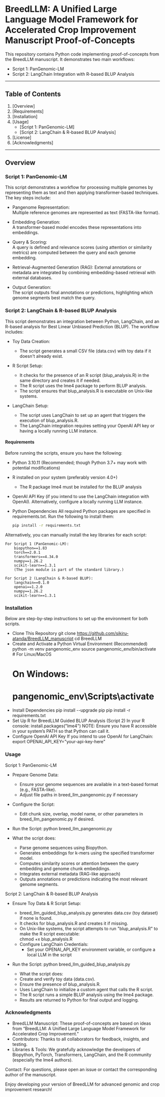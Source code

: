# BreedLLM: A Unified Large Language Model Framework for Accelerated Crop Improvement Manuscript Proof-of-Concepts

This repository contains Python code implementing proof-of-concepts from the BreedLLM manuscript. It demonstrates two main workflows:

- Script 1: PanGenomic-LM  
- Script 2: LangChain Integration with R-based BLUP Analysis

---

## Table of Contents

1. [Overview]
2. [Requirements]
3. [Installation]
4. [Usage]
    - [Script 1: PanGenomic-LM]
    - [Script 2: LangChain & R-based BLUP Analysis]
5. [License]
6. [Acknowledgments]

---

## Overview

### Script 1: PanGenomic-LM

This script demonstrates a workflow for processing multiple genomes by representing them as text and then applying transformer-based techniques. 
The key steps include:

- Pangenome Representation:  
  Multiple reference genomes are represented as text (FASTA-like format).

- Embedding Generation:  
  A transformer-based model encodes these representations into embeddings.

- Query & Scoring:  
  A query is defined and relevance scores (using attention or similarity metrics) are computed between the query and each genome embedding.

- Retrieval-Augmented Generation (RAG): 
  External annotations or metadata are integrated by combining embedding-based retrieval with external databases.

- Output Generation:  
  The script outputs final annotations or predictions, highlighting which genome segments best match the query.

### Script 2: LangChain & R-based BLUP Analysis

This script demonstrates an integration between Python, LangChain, and an R-based analysis for Best Linear Unbiased Prediction (BLUP). 
  The workflow includes:

- Toy Data Creation:
    - The script generates a small CSV file (data.csv) with toy data if it doesn't already exist.

- R Script Setup:
  - It checks for the presence of an R script (blup_analysis.R) in the same directory and creates it if needed.
  - The R script uses the lme4 package to perform BLUP analysis.
  - The script ensures that blup_analysis.R is executable on Unix-like systems.

- LangChain Setup:
  - The script uses LangChain to set up an agent that triggers the execution of blup_analysis.R.
  - The LangChain integration requires setting your OpenAI API key or having a locally running LLM instance.

#### Requirements
Before running the scripts, ensure you have the following:

- Python 3.10.11 (Recommended; though Python 3.7+ may work with potential modifications)
- R installed on your system (preferably version 4.0+)
  - The R package lme4 must be installed for the BLUP analysis
- OpenAI API Key (if you intend to use the LangChain integration with OpenAI). Alternatively, configure a locally running LLM instance.

- Python Dependencies
  All required Python packages are specified in requirements.txt.
  Run the following to install them:
  ```bash
  pip install -r requirements.txt
  ```
 Alternatively, you can manually install the key libraries for each script:

    For Script 1 (PanGenomic-LM):
        biopython==1.83
        torch==2.0.1
        transformers==4.34.0
        numpy==1.26.2
        scikit-learn==1.3.1
        (The json module is part of the standard library.)

    For Script 2 (LangChain & R-based BLUP):
        langchain==0.1.0
        openai==1.2.0
        numpy==1.26.2
        scikit-learn==1.3.1

### Installation

Below are step-by-step instructions to set up the environment for both scripts.
- Clone This Repository
    git clone https://github.com/sikiru-atanda/BreedLLM_manuscript
    cd BreedLLM
- Create and Activate a Python Virtual Environment (Recommended)
    python -m venv pangenomic_env
    source pangenomic_env/bin/activate   # For Linux/MacOS
    # On Windows:
    # pangenomic_env\Scripts\activate
- Install Dependencies
    pip install --upgrade pip
    pip install -r requirements.txt
- Set Up R for BreedLLM Guided BLUP Analysis (Script 2)
  In your R console:
    install.packages("lme4")
NOTE: Ensure you have R accessible in your system’s PATH so that Python can call it.
- Configure OpenAI API Key
  If you intend to use OpenAI for LangChain:
    export OPENAI_API_KEY="your-api-key-here"

### Usage
Script 1: PanGenomic-LM

- Prepare Genome Data:
    - Ensure your genome sequences are available in a text-based format (e.g., FASTA-like).
    - Adjust file paths in breed_llm_pangenomic.py if necessary

- Configure the Script:
    - Edit chunk size, overlap, model name, or other parameters in breed_llm_pangenomic.py if desired.

- Run the Script:
	  python breed_llm_pangenomic.py
	
- What the script does:
    - Parse genome sequences using Biopython.
    - Generates embeddings for k-mers using the specified transformer model.
    - Computes similarity scores or attention between the query embedding and genome chunk embeddings.
    - Integrates external metadata (RAG-like approach)
    - Outputs annotations or predictions indicating the most relevant genome segments.
	
Script 2: LangChain & R-based BLUP Analysis

- Ensure Toy Data & R Script Setup:
   - breed_llm_guided_blup_analysis.py generates data.csv (toy dataset) if none is found.
   - It checks for blup_analysis.R and creates it if missing.
   - On Unix-like systems, the script attempts to run "blup_analysis.R" to make the R script executable:   
       chmod +x blup_analysis.R
   - Configure LangChain Credentials:
      - Set your OPENAI_API_KEY environment variable, or configure a local LLM in the script

 - Run the Script:
	python breed_llm_guided_blup_analysis.py
	
	- What the script does:
    - Create and verify toy data (data.csv).
    - Ensure the presence of blup_analysis.R.
    - Uses LangChain to initialize a custom agent that calls the R script.
    - The R script runs a simple BLUP analysis using the lme4 package.
    - Results are returned to Python for final output and logging.
	
### Acknowledgments
- BreedLLM Manuscript: These proof-of-concepts are based on ideas from “BreedLLM: 
                        A Unified Large Language Model Framework for Accelerated Crop Improvement.”
- Contributors: Thanks to all collaborators for feedback, insights, and testing.
- Libraries & Tools: We gratefully acknowledge the developers of Biopython, PyTorch, Transformers, LangChain, and the R community (especially the lme4 authors).

Contact: For questions, please open an issue or contact the corresponding author of the manuscript.

Enjoy developing your version of BreedLLM for advanced genomic and crop improvement research!